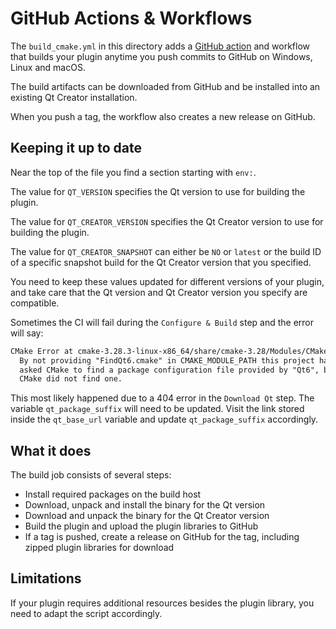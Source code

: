 # GitHub Actions & Workflows

The `build_cmake.yml` in this directory adds a [GitHub action][1] and workflow that builds
your plugin anytime you push commits to GitHub on Windows, Linux and macOS.

The build artifacts can be downloaded from GitHub and be installed into an existing Qt Creator
installation.

When you push a tag, the workflow also creates a new release on GitHub.

## Keeping it up to date

Near the top of the file you find a section starting with `env:`.

The value for `QT_VERSION` specifies the Qt version to use for building the plugin.

The value for `QT_CREATOR_VERSION` specifies the Qt Creator version to use for building the plugin.

The value for `QT_CREATOR_SNAPSHOT` can either be `NO` or `latest` or the build ID of a specific
snapshot build for the Qt Creator version that you specified.

You need to keep these values updated for different versions of your plugin, and take care
that the Qt version and Qt Creator version you specify are compatible.

Sometimes the CI will fail during the `Configure & Build` step and the error
will say:
```txt
CMake Error at cmake-3.28.3-linux-x86_64/share/cmake-3.28/Modules/CMakeFindDependencyMacro.cmake:76 (find_package):
  By not providing "FindQt6.cmake" in CMAKE_MODULE_PATH this project has
  asked CMake to find a package configuration file provided by "Qt6", but
  CMake did not find one.
```
This most likely happened due to a 404 error in the `Download Qt` step. The
variable `qt_package_suffix` will need to be updated. Visit the link stored
inside the `qt_base_url` variable and update `qt_package_suffix` accordingly.

## What it does

The build job consists of several steps:

* Install required packages on the build host
* Download, unpack and install the binary for the Qt version
* Download and unpack the binary for the Qt Creator version
* Build the plugin and upload the plugin libraries to GitHub
* If a tag is pushed, create a release on GitHub for the tag, including zipped plugin libraries
  for download

## Limitations

If your plugin requires additional resources besides the plugin library, you need to adapt the
script accordingly.

[1]: https://help.github.com/en/actions/automating-your-workflow-with-github-actions/about-github-actions
